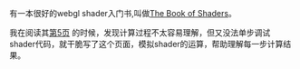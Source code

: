 有一本很好的webgl shader入门书,叫做[The Book of Shaders](https://thebookofshaders.com/)。

我在阅读其[第5页](https://thebookofshaders.com/05/?lan=ch) 的时候，发现计算过程不太容易理解，但又没法单步调试shader代码，就干脆写了这个页面，模拟shader的运算，帮助理解每一步计算结果。
